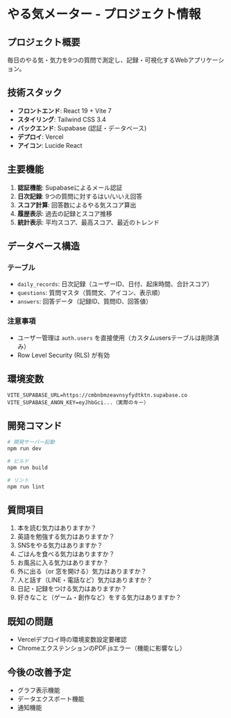 # やる気メーター - プロジェクト情報

## プロジェクト概要
毎日のやる気・気力を9つの質問で測定し、記録・可視化するWebアプリケーション。

## 技術スタック
- **フロントエンド**: React 19 + Vite 7
- **スタイリング**: Tailwind CSS 3.4
- **バックエンド**: Supabase (認証・データベース)
- **デプロイ**: Vercel
- **アイコン**: Lucide React

## 主要機能
1. **認証機能**: Supabaseによるメール認証
2. **日次記録**: 9つの質問に対するはい/いいえ回答
3. **スコア計算**: 回答数によるやる気スコア算出
4. **履歴表示**: 過去の記録とスコア推移
5. **統計表示**: 平均スコア、最高スコア、最近のトレンド

## データベース構造
### テーブル
- `daily_records`: 日次記録（ユーザーID、日付、起床時間、合計スコア）
- `questions`: 質問マスタ（質問文、アイコン、表示順）
- `answers`: 回答データ（記録ID、質問ID、回答値）

### 注意事項
- ユーザー管理は `auth.users` を直接使用（カスタムusersテーブルは削除済み）
- Row Level Security (RLS) が有効

## 環境変数
```
VITE_SUPABASE_URL=https://cmbnbmzeavnsyfydtktn.supabase.co
VITE_SUPABASE_ANON_KEY=eyJhbGci...（実際のキー）
```

## 開発コマンド
```bash
# 開発サーバー起動
npm run dev

# ビルド
npm run build

# リント
npm run lint
```

## 質問項目
1. 本を読む気力はありますか？
2. 英語を勉強する気力はありますか？
3. SNSをやる気力はありますか？
4. ごはんを食べる気力はありますか？
5. お風呂に入る気力はありますか？
6. 外に出る（or 窓を開ける）気力はありますか？
7. 人と話す（LINE・電話など）気力はありますか？
8. 日記・記録をつける気力はありますか？
9. 好きなこと（ゲーム・創作など）をする気力はありますか？

## 既知の問題
- Vercelデプロイ時の環境変数設定要確認
- ChromeエクステンションのPDF.jsエラー（機能に影響なし）

## 今後の改善予定
- グラフ表示機能
- データエクスポート機能
- 通知機能